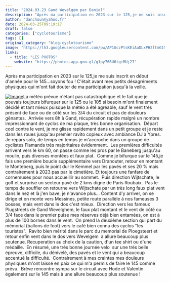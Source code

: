 ```yaml
---
title: "2024.03.23 Gand Wevelgem par Daniel"
description: "Après ma participation en 2023 sur le 125,je me suis inscrit en début d'année pour le 145...soyons fou ! C'était avant mes petits désagréments physiques qui m'ont fait douter de ma participation jusqu'à la veille. "
author: "danchoun@yahoo.fr"
date: 2024-03-25T09:19:17
draft: false
categories: ["cyclotourisme"]
tags: []
original_category: "blog-cyclotourisme"
image: "https://lh3.googleusercontent.com/pw/AP1GczPtsKEiAaDLxPH2ltmG15SWkzws5mCtwB0XMbG7oKz-5YGJwP16beXSK8SRx5iywu4hxmThDW6MSvC03RU9pFqBGZWw97hadRLdM1Rrx7xS9Nx7HjceZ04rSAyRPR2wUjNhYwKH8nToWNd5xtw7qfMvKA=w1260-h945-s-no-gm?authuser=0"
links:
  - title: "LES PHOTOS"
    website: "https://photos.app.goo.gl/g1py766U6tgiMUj27"
---
```


Après ma participation en 2023 sur le 125,je me suis inscrit en début d'année pour le 145...soyons fou !&nbsp;C'était avant mes petits désagréments physiques qui m'ont fait douter de ma participation jusqu'à la veille.&nbsp;

<!--more-->

[![Image](https://lh3.googleusercontent.com/pw/AP1GczP4TtxrVBiyyK8JcijqIhJjnpA3RD7c_ILsQbw1lHPK0EQD3mfnei97hQa092NxyoJqFeHd7JWme9CU78UyfWNcgL6gTPkTlcB0WN_15vSb5cvu0iKWDCaSmOHs3QMPds5KdCh3UXA6IpEBZUDbzyPnQQ=w1260-h945-s-no-gm?authuser=0)](https://lh3.googleusercontent.com/pw/AP1GczP4TtxrVBiyyK8JcijqIhJjnpA3RD7c_ILsQbw1lHPK0EQD3mfnei97hQa092NxyoJqFeHd7JWme9CU78UyfWNcgL6gTPkTlcB0WN_15vSb5cvu0iKWDCaSmOHs3QMPds5KdCh3UXA6IpEBZUDbzyPnQQ=w1260-h945-s-no-gm?authuser=0)La météo prévue n'étant pas catastrophique et le fait que je pouvais toujours bifurquer sur le 125 ou le 105 si besoin m'ont finalement décidé et tant mieux puisque la météo a été agréable, sauf le vent très présent de face ou de côté sur les 3/4 du circuit et pas de douleurs gênantes.&nbsp;
Arrivée vers 8h à Gand, récupération rapide malgré un nombre impressionnant de cyclos de ma plaque, très bonne organisation.&nbsp;
Départ cool contre le vent, je me glisse rapidement dans un petit groupe et je reste dans les roues jusqu'au premier ravito copieux avec ambiance DJ à Ypres.&nbsp;
Je repars solo, de temps en temps je m'accroche dans un groupe de cyclistes Flamands très majoritaires évidemment.&nbsp;
Les premières difficultés arrivent vers le km 60, on passe comme les pros par le Baneberg jusqu'au moulin, puis diverses montées et faux plat.&nbsp;
Comme je bifurque sur le 145,je fais une première boucle supplémentaire vers Dranouter, retour en montant le Monteberg, puis le point dur le Kemmel par les pavés et ses 20 % mais contrairement à 2023 pas par le cimetière. Et toujours une fanfare de cornemuses pour nous accueillir au sommet.&nbsp;
Puis direction Wijtschate, le golf et surprise un secteur pavé de 2 kms digne de Paris Roubaix.&nbsp;
Pas le temps de souffler on retourne vers Wijtschate par un très long faux plat vent dans le nez et là j'en bave, je n'avance plus... Content d'y arriver, on se dirige et on monte vers Messines, petite route parallèle à nos fameuses 3 bosses, mais vent dans le dos c'est mieux.&nbsp;
Direction vers les fameux Plugstreets de Gand Wevelghem, le faux plat montant et le vent de côté ou 3/4 face dans le premier puise mes réserves déjà bien entamées, on est à plus de 100 bornes dans le vent.&nbsp;
On prend la deuxième section qui part du mémorial (ballons de foot) vers le café bien connu des cyclos "les touristes".&nbsp;
Ravito bien mérité dans le parc du memorial de Ploegsteert et retour enfin vent dans le dos vers Wevelgem&nbsp; à allure beaucoup plus soutenue.
Recuperation au choix de la caution, d'un tee shirt ou d'une médaille.&nbsp;
En résumé, une très bonne journée velo&nbsp; sur une très belle épreuve, difficile, du dénivelé, des pavés et le vent qui a beaucoup accentué la difficulté.&nbsp;
Contrairement à mes craintes mes douleurs physiques m'ont laissé en paix ce qui m'a permis de faire le 145 comme prévu.&nbsp;
Brève rencontre sympa sur le circuit avec Hode et Valentin également sur le 145 mais à une allure beaucoup plus soutenue !
